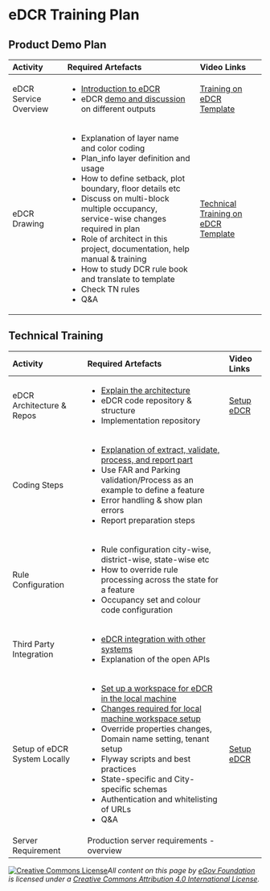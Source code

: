 # eDCR Training Plan

## Product Demo Plan

<table>
  <thead>
    <tr>
      <th style="text-align:left">Activity</th>
      <th style="text-align:left">Required Artefacts</th>
      <th style="text-align:left">Video Links</th>
    </tr>
  </thead>
  <tbody>
    <tr>
      <td style="text-align:left">eDCR Service Overview</td>
      <td style="text-align:left">
        <ul>
          <li><a href="../product/modules/online-building-plan-approval-system-obpas/obpas-service-configuration/setting-up-edcr-service.md">Introduction to eDCR</a>
          </li>
          <li>eDCR <a href="https://docs.google.com/spreadsheets/d/1dloyJRCYfEBfed-Nowx-d9t2pKnOeuTm6Vdl4OGy-II/edit#gid=484175232">demo and discussion</a> on
            different outputs</li>
        </ul>
      </td>
      <td style="text-align:left"><a href="https://youtu.be/HTiy57lh9kA">Training on eDCR Template</a>
      </td>
    </tr>
    <tr>
      <td style="text-align:left">eDCR Drawing</td>
      <td style="text-align:left">
        <ul>
          <li>Explanation of layer name and color coding</li>
          <li>Plan_info layer definition and usage</li>
          <li>How to define setback, plot boundary, floor details etc</li>
          <li>Discuss on multi-block multiple occupancy, service-wise changes required
            in plan</li>
          <li>Role of architect in this project, documentation, help manual &amp; training</li>
          <li>How to study DCR rule book and translate to template</li>
          <li>Check TN rules</li>
          <li>Q&amp;A</li>
        </ul>
      </td>
      <td style="text-align:left"><a href="https://youtu.be/gJ15IKkbIUU">Technical Training on eDCR Template</a>
      </td>
    </tr>
  </tbody>
</table>

## Technical Training

<table>
  <thead>
    <tr>
      <th style="text-align:left">Activity</th>
      <th style="text-align:left">Required Artefacts</th>
      <th style="text-align:left">Video Links</th>
    </tr>
  </thead>
  <tbody>
    <tr>
      <td style="text-align:left">eDCR Architecture &amp; Repos</td>
      <td style="text-align:left">
        <ul>
          <li><a href="https://github.com/egovernments/eGov-dcr-service">Explain the architecture</a>
          </li>
          <li>eDCR code repository &amp; structure</li>
          <li>Implementation repository</li>
        </ul>
      </td>
      <td style="text-align:left"><a href="https://youtu.be/9IWMdHANWMw">Setup eDCR</a>
      </td>
    </tr>
    <tr>
      <td style="text-align:left">Coding Steps</td>
      <td style="text-align:left">
        <ul>
          <li><a href="../product/modules/online-building-plan-approval-system-obpas/obpas-service-configuration/setting-up-edcr-service.md">Explanation of extract, validate, process, and report part</a>
          </li>
          <li>Use FAR and Parking validation/Process as an example to define a feature</li>
          <li>Error handling &amp; show plan errors</li>
          <li>Report preparation steps</li>
        </ul>
      </td>
      <td style="text-align:left"></td>
    </tr>
    <tr>
      <td style="text-align:left">Rule Configuration</td>
      <td style="text-align:left">
        <ul>
          <li>Rule configuration city-wise, district-wise, state-wise etc</li>
          <li>How to override rule processing across the state for a feature</li>
          <li>Occupancy set and colour code configuration</li>
        </ul>
      </td>
      <td style="text-align:left"></td>
    </tr>
    <tr>
      <td style="text-align:left">Third Party Integration</td>
      <td style="text-align:left">
        <ul>
          <li><a href="../product/modules/online-building-plan-approval-system-obpas/obpas-service-configuration/edcr-integration.md">eDCR integration with other systems</a>
          </li>
          <li>Explanation of the open APIs</li>
        </ul>
      </td>
      <td style="text-align:left"></td>
    </tr>
    <tr>
      <td style="text-align:left">Setup of eDCR System Locally</td>
      <td style="text-align:left">
        <ul>
          <li><a href="../product/modules/online-building-plan-approval-system-obpas/obpas-service-configuration/setting-up-edcr-service.md">Set up a workspace for eDCR in the local machine</a>
          </li>
          <li><a href="../product/modules/online-building-plan-approval-system-obpas/obpas-service-configuration/setting-up-edcr-service.md">Changes required for local machine workspace setup</a>
          </li>
          <li>Override properties changes, Domain name setting, tenant setup</li>
          <li>Flyway scripts and best practices</li>
          <li>State-specific and City-specific schemas</li>
          <li>Authentication and whitelisting of URLs</li>
          <li>Q&amp;A</li>
        </ul>
      </td>
      <td style="text-align:left"><a href="https://youtu.be/9IWMdHANWMw">Setup eDCR</a>
      </td>
    </tr>
    <tr>
      <td style="text-align:left">Server Requirement</td>
      <td style="text-align:left">Production server requirements - overview</td>
      <td style="text-align:left"></td>
    </tr>
  </tbody>
</table>

[![Creative Commons License](https://i.creativecommons.org/l/by/4.0/80x15.png)_​_](http://creativecommons.org/licenses/by/4.0/)_All content on this page by_ [_eGov Foundation_](https://egov.org.in/) _is licensed under a_ [_Creative Commons Attribution 4.0 International License_](http://creativecommons.org/licenses/by/4.0/)_._

